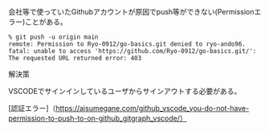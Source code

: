 会社等で使っていたGithubアカウントが原因でpush等ができない(Permissionエラー)ことがある。

```
% git push -u origin main     
remote: Permission to Ryo-0912/go-basics.git denied to ryo-ando96.
fatal: unable to access 'https://github.com/Ryo-0912/go-basics.git/': The requested URL returned error: 403
```

解決策

VSCODEでサインインしているユーザからサインアウトする必要がある。

[認証エラー]（https://aisumegane.com/github_vscode_you-do-not-have-permission-to-push-to-on-github_gitgraph_vscode/）
